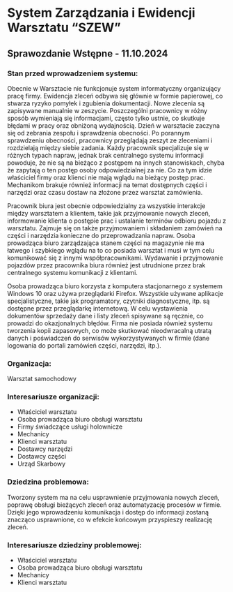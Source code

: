 # System Zarządzania i Ewidencji Warsztatu “SZEW” 
## Sprawozdanie Wstępne - 11.10.2024


### Stan przed wprowadzeniem systemu:

Obecnie w Warsztacie nie funkcjonuje system informatyczny organizujący pracę firmy. Ewidencja zleceń odbywa się głównie w formie papierowej, co stwarza ryzyko pomyłek i zgubienia dokumentacji. Nowe zlecenia są zapisywane manualnie w zeszycie. Poszczególni pracownicy w różny sposób wymieniają się informacjami, często tylko ustnie, co skutkuje błędami w pracy oraz obniżoną wydajnością. Dzień w warsztacie zaczyna się od zebrania zespołu i sprawdzenia obecności. Po porannym sprawdzeniu obecności, pracownicy przeglądają zeszyt ze zleceniami i rozdzielają między siebie zadania. Każdy pracownik specjalizuje się w różnych typach napraw, jednak brak centralnego systemu informacji powoduje, że nie są na bieżąco z postępem na innych stanowiskach, chyba że zapytają o ten postęp osoby odpowiedzialnej za nie.  Co za tym idzie właściciel firmy oraz klienci nie mają wglądu na bieżący postęp prac.  Mechanikom brakuje również informacji na temat dostępnych części i narzędzi oraz czasu dostaw na złożone przez warsztat zamówienia.  

Pracownik biura jest obecnie odpowiedzialny za wszystkie interakcje między warsztatem a klientem, takie jak przyjmowanie nowych zleceń, informowanie klienta o postępie prac i ustalanie terminów odbioru pojazdu z warsztatu. Zajmuje się on także przyjmowaniem i składaniem zamówień na części i narzędzia konieczne do przeprowadzania napraw. Osoba prowadząca biuro zarządzająca stanem części na magazynie nie ma łatwego i szybkiego wglądu na to co posiada warsztat i musi w tym celu komunikować się z innymi współpracownikami. Wydawanie i przyjmowanie pojazdów przez pracownika biura również jest utrudnione przez brak centralnego systemu komunikacji z klientami. 

Osoba prowadząca biuro korzysta z komputera stacjonarnego z systemem Windows 10 oraz używa przeglądarki Firefox.  Wszystkie używane aplikacje specjalistyczne, takie jak programatory, czytniki diagnostyczne, itp. są dostępne przez przeglądarkę internetową. W celu wystawienia dokumentów sprzedaży dane i listy zleceń spisywane są ręcznie, co prowadzi do okazjonalnych błędów. Firma nie posiada również systemu tworzenia kopii zapasowych, co może skutkować nieodwracalną utratą danych i poświadczeń do serwisów wykorzystywanych w firmie (dane logowania do portali zamówień części, narzędzi, itp.). 
 


### Organizacja:

Warsztat samochodowy 

### Interesariusze organizacji:

- Właściciel warsztatu
- Osoba prowadząca biuro obsługi warsztatu
- Firmy świadczące usługi holownicze
- Mechanicy
- Klienci warsztatu
- Dostawcy narzędzi
- Dostawcy części
- Urząd Skarbowy 

### Dziedzina problemowa:

Tworzony system ma na celu usprawnienie przyjmowania nowych zleceń, poprawę obsługi bieżących zleceń oraz automatyzację procesów w firmie. Dzięki jego wprowadzeniu komunikacja i dostęp do informacji zostaną znacząco usprawnione, co w efekcie końcowym przyspieszy realizację zleceń. 

### Interesariusze dziedziny problemowej:

- Właściciel warsztatu
- Osoba prowadząca biuro obsługi warsztatu
- Mechanicy
- Klienci warsztatu